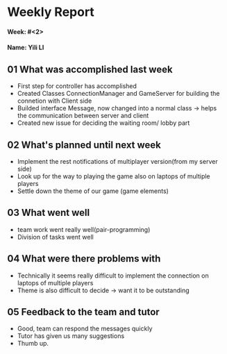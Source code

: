 # Weekly Report

#### Week: #<2>
#### Name: Yili LI

## 01 What was accomplished last week
- First step for controller has accomplished
- Created Classes ConnectionManager and GameServer for building the connetion with Client side
- Builded interface Message, now changed into a normal class -> helps the communication between server and client
- Created new issue for deciding the waiting room/ lobby part


## 02 What's planned until next week
- Implement the rest notifications of multiplayer version(from my server side)
- Look up for the way to playing the game also on laptops of multiple players
- Settle down the theme of our game (game elements)

## 03 What went well
- team work went really well(pair-programming)
- Division of tasks went well


## 04 What were there problems with
- Technically it seems really difficult to implement the connection on laptops of multiple players
- Theme is also difficult to decide -> want it to be outstanding


## 05 Feedback to the team and tutor
- Good, team can respond the messages quickly
- Tutor has given us many suggestions
- Thumb up.
